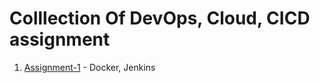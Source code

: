 # Colllection Of DevOps, Cloud, CICD assignment

1. [Assignment-1](01-assignment/) - Docker, Jenkins


